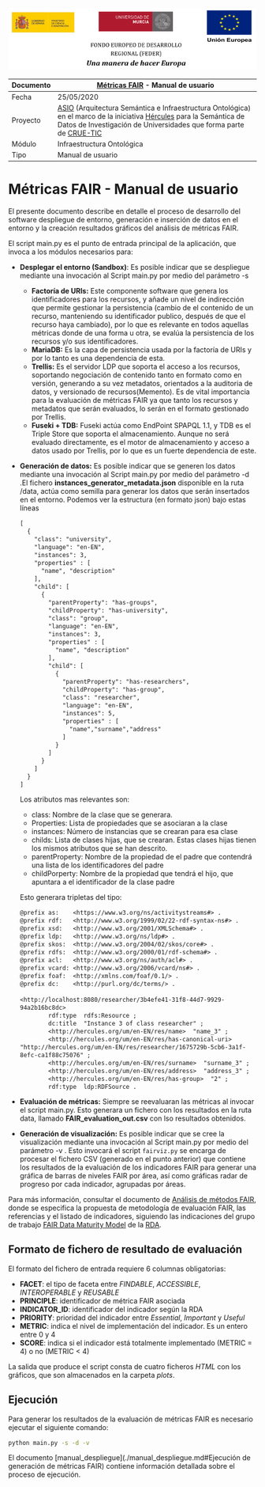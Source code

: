 ![](./images/logos_feder.png)

| Documento | [Métricas FAIR](README.md) - Manual de usuario               |
| --------- | ------------------------------------------------------------ |
| Fecha     | 25/05/2020                                                   |
| Proyecto  | [ASIO](https://www.um.es/web/hercules/proyectos/asio) (Arquitectura Semántica e Infraestructura Ontológica) en el marco de la iniciativa [Hércules](https://www.um.es/web/hercules/) para la Semántica de Datos de Investigación de Universidades que forma parte de [CRUE-TIC](http://www.crue.org/SitePages/ProyectoHercules.aspx) |
| Módulo    | Infraestructura Ontológica                                   |
| Tipo      | Manual de usuario                                            |

# Métricas FAIR - Manual de usuario

El presente documento describe en detalle el proceso de desarrollo del software despliegue de entorno, generación e inserción de datos en el entorno y la creación resultados gráficos del análisis de métricas FAIR.

El script main.py es el punto de entrada principal de la aplicación, que invoca a los módulos necesarios para:

- **Desplegar el entorno (Sandbox)**: Es posible indicar que se despliegue mediante una invocación al Script main.py por medio del parámetro -s 

  - **Factoría de URIs:** Este componente software que genera los identificadores para los recursos, y añade un nivel de indirección que permite gestionar la persistencia (cambio de el contenido de un recurso, manteniendo su identificador publico, después de que el recurso haya cambiado), por lo que es relevante en todos aquellas métricas donde de una forma u otra, se evalúa la persistencia de los recursos y/o sus identificadores.
  - **MariaDB:** Es la capa de persistencia usada por la factoría de URIs y por lo tanto es una dependencia de esta.
  - **Trellis:** Es el servidor LDP que soporta el acceso a los recursos, soportando negociación de contenido tanto en formato como en versión, generando a su vez metadatos, orientados a la auditoria de datos, y versionado de recursos(Memento). Es de vital importancia para la evaluación de métricas FAIR ya que tanto los recursos y metadatos que serán evaluados, lo serán en el formato gestionado por Trellis.
  - **Fuseki + TDB:** Fuseki actúa como EndPoint SPAPQL 1.1, y TDB es el Triple Store que soporta el almacenamiento. Aunque no será evaluado directamente, es el motor de almacenamiento y acceso a datos usado por Trellis, por lo que es un fuerte dependencia de este.

- **Generación de datos:** Es posible indicar que se generen los datos mediante una invocación al Script main.py por medio del parámetro -d .El fichero **instances_generator_metadata.json** disponible en la ruta /data, actúa como semilla para generar los  datos que serán insertados en el entorno. Podemos ver la estructura (en formato json) bajo estas líneas

  ```
  [
    {
      "class": "university",
      "language": "en-EN",
      "instances": 3,
      "properties" : [
        "name", "description"
      ],
      "child": [
        {
          "parentProperty": "has-groups",
          "childProperty": "has-university",
          "class": "group",
          "language": "en-EN",
          "instances": 3,
          "properties" : [
            "name", "description"
          ],
          "child": [
            {
              "parentProperty": "has-researchers",
              "childProperty": "has-group",
              "class": "researcher",
              "language": "en-EN",
              "instances": 5,
              "properties" : [
                "name","surname","address"
              ]
            }
          ]
        }
      ]
    }
  ]
  ```

  Los atributos mas relevantes son:

  - class: Nombre de la clase que se generara.
  - Properties: Lista de propiedades que se asociaran a la clase
  - instances: Número de instancias que se crearan para esa clase
  - childs: Lista de clases hijas, que se crearan. Estas clases hijas tienen los mismos atributos que se han descrito.
  - parentProperty: Nombre de la propiedad de el padre que contendrá una lista de los identificadores del padre
  - childPorperty: Nombre de la propiedad que tendrá el hijo, que apuntara a el identificador de la clase padre

  Esto generara tripletas del tipo:

  ~~~
  @prefix as:    <https://www.w3.org/ns/activitystreams#> .
  @prefix rdf:   <http://www.w3.org/1999/02/22-rdf-syntax-ns#> .
  @prefix xsd:   <http://www.w3.org/2001/XMLSchema#> .
  @prefix ldp:   <http://www.w3.org/ns/ldp#> .
  @prefix skos:  <http://www.w3.org/2004/02/skos/core#> .
  @prefix rdfs:  <http://www.w3.org/2000/01/rdf-schema#> .
  @prefix acl:   <http://www.w3.org/ns/auth/acl#> .
  @prefix vcard: <http://www.w3.org/2006/vcard/ns#> .
  @prefix foaf:  <http://xmlns.com/foaf/0.1/> .
  @prefix dc:    <http://purl.org/dc/terms/> .
  
  <http://localhost:8080/researcher/3b4efe41-31f8-44d7-9929-94a2b16bc8dc>
          rdf:type  rdfs:Resource ;
          dc:title  "Instance 3 of class researcher" ;
          <http://hercules.org/um/en-EN/res/name>  "name_3" ;
          <http://hercules.org/um/en-EN/res/has-canonical-uri>  "http://hercules.org/um/en-EN/res/researcher/1675729b-5cb6-3a1f-8efc-ca1f88c75076" ;
          <http://hercules.org/um/en-EN/res/surname>  "surname_3" ;
          <http://hercules.org/um/en-EN/res/address>  "address_3" ;
          <http://hercules.org/um/en-EN/res/has-group>  "2" ;
          rdf:type  ldp:RDFSource .
  
  ~~~

- **Evaluación de métricas:** Siempre se reevaluaran las métricas al invocar el script main.py. Esto generara un fichero con los resultados en la ruta data, llamado  **FAIR_evaluation_out.csv** con lso resultados obtenidos.

* **Generación de visualización:** Es posible indicar que se cree la visualización mediante una invocación al Script main.py por medio del parámetro -v . Esto invocará el script `fairviz.py` se encarga de procesar el fichero CSV (generado en el punto anterior) que contiene los resultados de la evaluación de los indicadores FAIR para generar una gráfica de barras de niveles FAIR por área, así como gráficas radar de progreso por cada indicador, agrupadas por áreas.

Para más información, consultar el documento de [Análisis de métodos FAIR](https://github.com/HerculesCRUE/ib-asio-docs-/blob/master/entregables_hito_1/05-An%C3%A1lisis_de_m%C3%A9todos_FAIR/ASIO_Izertis_AnalisisDeMetodosFAIR.md), donde se especifica la propuesta de metodología de evaluación FAIR, las referencias y el listado de indicadores, siguiendo las indicaciones del grupo de trabajo [FAIR Data Maturity Model](https://www.rd-alliance.org/groups/fair-data-maturity-model-wg) de la [RDA](https://www.rd-alliance.org/).

## Formato de fichero de resultado de evaluación

El formato del fichero de entrada requiere 6 columnas obligatorias:
* **FACET**: el tipo de faceta entre *FINDABLE*, *ACCESSIBLE*, *INTEROPERABLE* y *REUSABLE*
* **PRINCIPLE**: identificador de métrica FAIR asociada
* **INDICATOR_ID**: identificador del indicador según la RDA
* **PRIORITY**: prioridad del indicador entre *Essential*, *Important* y *Useful*
* **METRIC**: indica el nivel de implementación del indicador. Es un entero entre 0 y 4
* **SCORE**: indica si el indicador está totalmente implementado (METRIC = 4) o no (METRIC < 4)

La salida que produce el script consta de cuatro ficheros *HTML* con los gráficos, que son almacenados
en la carpeta *plots*.

## Ejecución

Para generar los resultados de la evaluación de métricas FAIR es necesario ejecutar el siguiente comando:

```bash
python main.py -s -d -v
```

El documento [manual_despliegue](./manual_despliegue.md#Ejecución de generación de métricas FAIR) contiene información detallada sobre el proceso de ejecución.